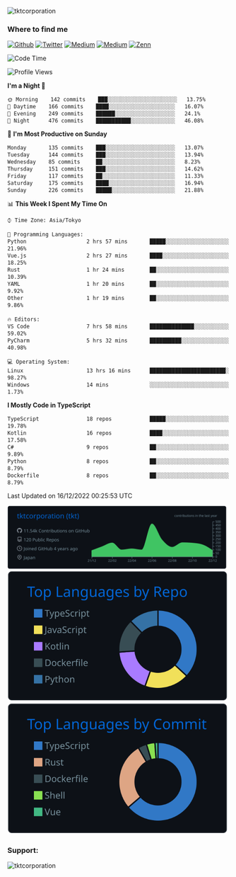 <p align="left"> <img src="https://komarev.com/ghpvc/?username=tktcorporation&label=Profile%20views&color=0e75b6&style=flat" alt="tktcorporation" /> </p>

<h3>Where to find me</h3>
<p>
<a href="https://github.com/tktcorporation" target="_blank"><img alt="Github" src="https://img.shields.io/badge/GitHub-%2312100E.svg?&style=for-the-badge&logo=Github&logoColor=white" /></a>
<a href="https://twitter.com/tktcorporation" target="_blank"><img alt="Twitter" src="https://img.shields.io/badge/twitter-%231DA1F2.svg?&style=for-the-badge&logo=twitter&logoColor=white" /></a>
<a href="https://www.linkedin.com/in/tktcorporation" target="_blank"><img alt="Medium" src="https://img.shields.io/badge/linkdin-0a66c2.svg?&style=for-the-badge&logo=linkedin&logoColor=white" /></a>
<a href="https://qiita.com/tktcorporation" target="_blank"><img alt="Medium" src="https://img.shields.io/badge/qiita-55C500.svg?&style=for-the-badge&logo=qiita&logoColor=white" /></a>
<a href="https://zenn.dev/tktcorporation" target="_blank"><img alt="Zenn" src="https://img.shields.io/badge/Zenn-3EA8FF.svg?&style=for-the-badge&logo=Zenn&logoColor=white" /></a>
</p>
  
<!--START_SECTION:waka-->
![Code Time](http://img.shields.io/badge/Code%20Time-776%20hrs%2014%20mins-blue)

![Profile Views](http://img.shields.io/badge/Profile%20Views-4-blue)

**I'm a Night 🦉** 

```text
🌞 Morning    142 commits    ███░░░░░░░░░░░░░░░░░░░░░░   13.75% 
🌆 Daytime    166 commits    ████░░░░░░░░░░░░░░░░░░░░░   16.07% 
🌃 Evening    249 commits    ██████░░░░░░░░░░░░░░░░░░░   24.1% 
🌙 Night      476 commits    ███████████░░░░░░░░░░░░░░   46.08%

```
📅 **I'm Most Productive on Sunday** 

```text
Monday       135 commits    ███░░░░░░░░░░░░░░░░░░░░░░   13.07% 
Tuesday      144 commits    ███░░░░░░░░░░░░░░░░░░░░░░   13.94% 
Wednesday    85 commits     ██░░░░░░░░░░░░░░░░░░░░░░░   8.23% 
Thursday     151 commits    ███░░░░░░░░░░░░░░░░░░░░░░   14.62% 
Friday       117 commits    ██░░░░░░░░░░░░░░░░░░░░░░░   11.33% 
Saturday     175 commits    ████░░░░░░░░░░░░░░░░░░░░░   16.94% 
Sunday       226 commits    █████░░░░░░░░░░░░░░░░░░░░   21.88%

```


📊 **This Week I Spent My Time On** 

```text
⌚︎ Time Zone: Asia/Tokyo

💬 Programming Languages: 
Python                   2 hrs 57 mins       █████░░░░░░░░░░░░░░░░░░░░   21.96% 
Vue.js                   2 hrs 27 mins       ████░░░░░░░░░░░░░░░░░░░░░   18.25% 
Rust                     1 hr 24 mins        ██░░░░░░░░░░░░░░░░░░░░░░░   10.39% 
YAML                     1 hr 20 mins        ██░░░░░░░░░░░░░░░░░░░░░░░   9.92% 
Other                    1 hr 19 mins        ██░░░░░░░░░░░░░░░░░░░░░░░   9.86%

🔥 Editors: 
VS Code                  7 hrs 58 mins       ██████████████░░░░░░░░░░░   59.02% 
PyCharm                  5 hrs 32 mins       ██████████░░░░░░░░░░░░░░░   40.98%

💻 Operating System: 
Linux                    13 hrs 16 mins      ████████████████████████░   98.27% 
Windows                  14 mins             ░░░░░░░░░░░░░░░░░░░░░░░░░   1.73%

```

**I Mostly Code in TypeScript** 

```text
TypeScript               18 repos            █████░░░░░░░░░░░░░░░░░░░░   19.78% 
Kotlin                   16 repos            ████░░░░░░░░░░░░░░░░░░░░░   17.58% 
C#                       9 repos             ██░░░░░░░░░░░░░░░░░░░░░░░   9.89% 
Python                   8 repos             ██░░░░░░░░░░░░░░░░░░░░░░░   8.79% 
Dockerfile               8 repos             ██░░░░░░░░░░░░░░░░░░░░░░░   8.79%

```



 Last Updated on 16/12/2022 00:25:53 UTC
<!--END_SECTION:waka-->

[![](https://raw.githubusercontent.com/tktcorporation/tktcorporation/master/profile-summary-card-output/github_dark/0-profile-details.svg)](https://github.com/vn7n24fzkq/github-profile-summary-cards)
[![](https://raw.githubusercontent.com/tktcorporation/tktcorporation/master/profile-summary-card-output/github_dark/1-repos-per-language.svg)](https://github.com/vn7n24fzkq/github-profile-summary-cards) [![](https://raw.githubusercontent.com/tktcorporation/tktcorporation/master/profile-summary-card-output/github_dark/2-most-commit-language.svg)](https://github.com/vn7n24fzkq/github-profile-summary-cards)

<h3 align="left">Support:</h3>
<p><a href="https://www.buymeacoffee.com/tktcorporation"> <img align="left" src="https://cdn.buymeacoffee.com/buttons/v2/default-yellow.png" height="50" width="210" alt="tktcorporation" /></a></p><br><br>
